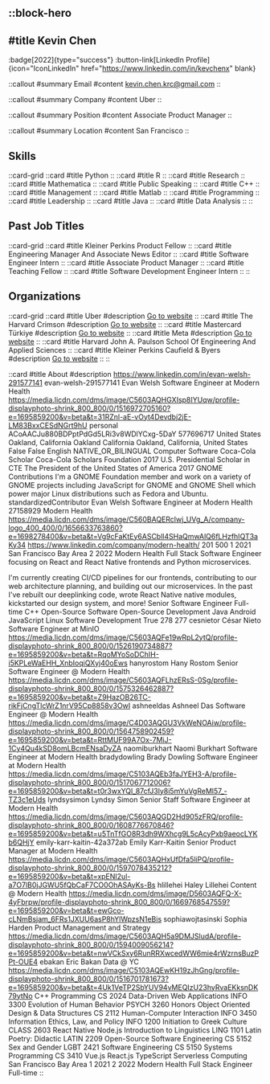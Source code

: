::block-hero
---
#title
Kevin Chen
---

:badge[2022]{type="success"}
:button-link[LinkedIn Profile]{icon="IconLinkedIn" href="https://www.linkedin.com/in/kevchenx" blank}

::callout
#summary
Email
#content
kevin.chen.krc@gmail.com
::

::callout
#summary
Company
#content
Uber
::

::callout
#summary
Position
#content
Associate Product Manager
::

::callout
#summary
Location
#content
San Francisco
::

## Skills
::card-grid
::card
#title
Python
::
::card
#title
R
::
::card
#title
Research
::
::card
#title
Mathematica
::
::card
#title
Public Speaking
::
::card
#title
C++
::
::card
#title
Management
::
::card
#title
Matlab
::
::card
#title
Programming
::
::card
#title
Leadership
::
::card
#title
Java
::
::card
#title
Data Analysis
::
::

## Past Job Titles
::card-grid
::card
#title
Kleiner Perkins Product Fellow
::
::card
#title
Engineering Manager And Associate News Editor
::
::card
#title
Software Engineer Intern
::
::card
#title
Associate Product Manager
::
::card
#title
Teaching Fellow
::
::card
#title
Software Development Engineer Intern
::
::

## Organizations
::card-grid
::card
#title
Uber
#description
[Go to website](uber.com)
::
::card
#title
The Harvard Crimson
#description
[Go to website](thecrimson.com)
::
::card
#title
Mastercard Türkiye
#description
[Go to website](mastercard.com.tr)
::
::card
#title
Meta
#description
[Go to website](meta.com)
::
::card
#title
Harvard John A. Paulson School Of Engineering And Applied Sciences
::
::card
#title
Kleiner Perkins Caufield & Byers
#description
[Go to website](kpcb.com)
::
::

::card
#title
About
#description
https://www.linkedin.com/in/evan-welsh-291577141 evan-welsh-291577141 Evan Welsh Software Engineer at Modern Health https://media.licdn.com/dms/image/C5603AQHGXIsp8IYUqw/profile-displayphoto-shrink_800_800/0/1516972705160?e=1695859200&v=beta&t=31RZnl-aE-vOyt4Devdbj2jE-LM83BxxCESdNGrt9hU personal ACoAACJu880BDPptPdGd5LRi3v8WDlYCxg-5DaY 577696717 United States Oakland, California Oakland California Oakland, California, United States False False English NATIVE_OR_BILINGUAL Computer Software Coca-Cola Scholar Coca-Cola Scholars Foundation 2017 U.S. Presidential Scholar in CTE The President of the United States of America 2017 GNOME Contributions I'm a GNOME Foundation member and work on a variety of GNOME projects including JavaScript for GNOME and GNOME Shell which power major Linux distributions such as Fedora and Ubuntu. standardizedContributor Evan Welsh Software Engineer at Modern Health 27158929 Modern Health https://media.licdn.com/dms/image/C560BAQERclwj_UVg_A/company-logo_400_400/0/1656633763860?e=1698278400&v=beta&t=Vg9cFaKtEy6ASCbll4SHaQmwAlQ6fLHzfhIQT3aKy34 https://www.linkedin.com/company/modern-health/ 201 500 1 2021 San Francisco Bay Area 2 2022 Modern Health Full Stack Software Engineer focusing on React and React Native frontends and Python microservices.

I'm currently creating CI/CD pipelines for our frontends, contributing to our web architecture planning, and building out our microservices. In the past I've rebuilt our deeplinking code, wrote React Native native modules, kickstarted our design system, and more! Senior Software Engineer Full-time C++ Open-Source Software Open-Source Development Java Android JavaScript Linux Software Development True 278 277 cesnietor César Nieto Software Engineer at MinIO https://media.licdn.com/dms/image/C5603AQFe19wRpL2ytQ/profile-displayphoto-shrink_800_800/0/1526190734887?e=1695859200&v=beta&t=RqoMYoSoDChIH-i5KPLeWaEHH_XnbIoqiQXyj40oEws hanyrostom Hany Rostom Senior Software Engineer @ Modern Health https://media.licdn.com/dms/image/C5603AQFLhzERsS-0Sg/profile-displayphoto-shrink_800_800/0/1575326462887?e=1695859200&v=beta&t=Z9HazOB26TC-rikFjCngTlcWrZ1nrV95Cp8858v3OwI ashneeldas Ashneel Das Software Engineer @ Modern Health https://media.licdn.com/dms/image/C4D03AQGU3VkWeNOAiw/profile-displayphoto-shrink_800_800/0/1564758902459?e=1695859200&v=beta&t=RttMUF99A7Ox-7MiJ-1Cy4Qu4kSD8omLBcmENsaDyZA naomiburkhart Naomi Burkhart Software Engineer at Modern Health bradydowling Brady Dowling Software Engineer at Modern Health https://media.licdn.com/dms/image/C5103AQEb3faJYEH3-A/profile-displayphoto-shrink_800_800/0/1517067712006?e=1695859200&v=beta&t=t0r3wxYQl_87cfJ3ly8i5mYuVgReMl57_-TZ3c1eUds lyndsysimon Lyndsy Simon Senior Staff Software Engineer at Modern Health https://media.licdn.com/dms/image/C5603AQGD2Hd905zFRQ/profile-displayphoto-shrink_800_800/0/1608776670846?e=1695859200&v=beta&t=u5TnTfGO8R3dh9WXhcg9L5cAcyPxb9aeocLYKb6QHjY emily-karr-kaitin-42a372ab Emily Karr-Kaitin Senior Product Manager at Modern Health https://media.licdn.com/dms/image/C5603AQHxUfDfa5liPQ/profile-displayphoto-shrink_800_800/0/1597078435212?e=1695859200&v=beta&t=xpENI2ul-a7O7lB0jJGWU5fQbCaF7CO0OhASAyKs-Bs hlillehei Haley Lillehei Content @ Modern Health https://media.licdn.com/dms/image/D5603AQFQ-X-4yFbrpw/profile-displayphoto-shrink_800_800/0/1669768547559?e=1695859200&v=beta&t=ewGco-cLNmBsjam_6FRs1JXUU6asP8hYlWpzsN1eBis sophiawojtasinski Sophia Harden Product Management and Strategy https://media.licdn.com/dms/image/C5603AQH5a9DMJSludA/profile-displayphoto-shrink_800_800/0/1594009056214?e=1695859200&v=beta&t=nwVCkSxy6RunRRXwcedWW6mie4rWzrnsBuzPPt-OUE4 ebakan Eric Bakan Data @ YC https://media.licdn.com/dms/image/C5103AQEwKH19zJhGng/profile-displayphoto-shrink_800_800/0/1516701781673?e=1695859200&v=beta&t=4Uk1VeTP2SbYUV94vMEQIzU23hyRvaEKksnDK79ytNo C++ Programming CS 2024 Data-Driven Web Applications INFO 3300 Evolution of Human Behavior PSYCH 3260 Honors Object Oriented Design & Data Structures CS 2112 Human-Computer Interaction INFO 3450 Information Ethics, Law, and Policy INFO 1200 Initiation to Greek Culture CLASS 2603 React Native Node.js Introduction to Linguistics LING 1101 Latin Poetry: Didactic LATIN 2209 Open-Source Software Engineering CS 5152 Sex and Gender LGBT 2421 Software Engineering CS 5150 Systems Programming CS 3410 Vue.js React.js TypeScript Serverless Computing San Francisco Bay Area 1 2021 2 2022 Modern Health Full Stack Engineer Full-time
::
